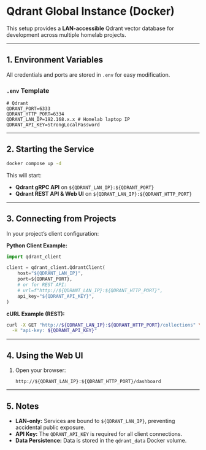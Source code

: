 # Qdrant Global Instance (Docker)

This setup provides a **LAN-accessible** Qdrant vector database for development across multiple homelab projects.

---

## 1. Environment Variables

All credentials and ports are stored in `.env` for easy modification.

### `.env` Template
```env
# Qdrant
QDRANT_PORT=6333
QDRANT_HTTP_PORT=6334
QDRANT_LAN_IP=192.168.x.x # Homelab laptop IP
QDRANT_API_KEY=StrongLocalPassword
```

---

## 2. Starting the Service

```bash
docker compose up -d
```

This will start:

* **Qdrant gRPC API** on `${QDRANT_LAN_IP}:${QDRANT_PORT}`
* **Qdrant REST API & Web UI** on `${QDRANT_LAN_IP}:${QDRANT_HTTP_PORT}`

---

## 3. Connecting from Projects

In your project’s client configuration:

**Python Client Example:**
```python
import qdrant_client

client = qdrant_client.QdrantClient(
    host="${QDRANT_LAN_IP}",
    port=${QDRANT_PORT},
    # or for REST API:
    # url=f"http://${QDRANT_LAN_IP}:${QDRANT_HTTP_PORT}", 
    api_key="${QDRANT_API_KEY}",
)
```

**cURL Example (REST):**
```bash
curl -X GET "http://${QDRANT_LAN_IP}:${QDRANT_HTTP_PORT}/collections" \
  -H "api-key: ${QDRANT_API_KEY}"
```

---

## 4. Using the Web UI

1. Open your browser:

   ```
   http://${QDRANT_LAN_IP}:${QDRANT_HTTP_PORT}/dashboard
   ```

---

## 5. Notes

* **LAN-only:** Services are bound to `${QDRANT_LAN_IP}`, preventing accidental public exposure.
* **API Key:** The `QDRANT_API_KEY` is required for all client connections.
* **Data Persistence:** Data is stored in the `qdrant_data` Docker volume.

```